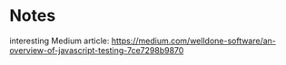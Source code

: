 # Notes

interesting Medium article: https://medium.com/welldone-software/an-overview-of-javascript-testing-7ce7298b9870